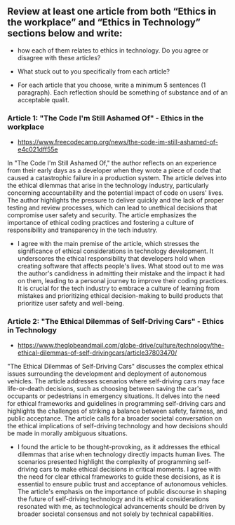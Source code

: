 ## Review at least one article from both “Ethics in the workplace” and “Ethics in Technology” sections below and write:

- how each of them relates to ethics in technology. Do you agree or disagree with these articles? 

- What stuck out to you specifically from each article?

- For each article that you choose, write a minimum 5 sentences (1 paragraph). Each reflection should be something of substance and of an acceptable qualit.

### Article 1: "The Code I'm Still Ashamed Of" - Ethics in the workplace

- https://www.freecodecamp.org/news/the-code-im-still-ashamed-of-e4c021dff55e

In "The Code I'm Still Ashamed Of," the author reflects on an experience from their early days as a developer when they wrote a piece of code that caused a catastrophic failure in a production system. The article delves into the ethical dilemmas that arise in the technology industry, particularly concerning accountability and the potential impact of code on users' lives. The author highlights the pressure to deliver quickly and the lack of proper testing and review processes, which can lead to unethical decisions that compromise user safety and security. The article emphasizes the importance of ethical coding practices and fostering a culture of responsibility and transparency in the tech industry.

- I agree with the main premise of the article, which stresses the significance of ethical considerations in technology development. It underscores the ethical responsibility that developers hold when creating software that affects people's lives. What stood out to me was the author's candidness in admitting their mistake and the impact it had on them, leading to a personal journey to improve their coding practices. It is crucial for the tech industry to embrace a culture of learning from mistakes and prioritizing ethical decision-making to build products that prioritize user safety and well-being.


### Article 2: "The Ethical Dilemmas of Self-Driving Cars" - Ethics in Technology

- https://www.theglobeandmail.com/globe-drive/culture/technology/the-ethical-dilemmas-of-self-drivingcars/article37803470/

"The Ethical Dilemmas of Self-Driving Cars" discusses the complex ethical issues surrounding the development and deployment of autonomous vehicles. The article addresses scenarios where self-driving cars may face life-or-death decisions, such as choosing between saving the car's occupants or pedestrians in emergency situations. It delves into the need for ethical frameworks and guidelines in programming self-driving cars and highlights the challenges of striking a balance between safety, fairness, and public acceptance. The article calls for a broader societal conversation on the ethical implications of self-driving technology and how decisions should be made in morally ambiguous situations.

- I found the article to be thought-provoking, as it addresses the ethical dilemmas that arise when technology directly impacts human lives. The scenarios presented highlight the complexity of programming self-driving cars to make ethical decisions in critical moments. I agree with the need for clear ethical frameworks to guide these decisions, as it is essential to ensure public trust and acceptance of autonomous vehicles. The article's emphasis on the importance of public discourse in shaping the future of self-driving technology and its ethical considerations resonated with me, as technological advancements should be driven by broader societal consensus and not solely by technical capabilities.
